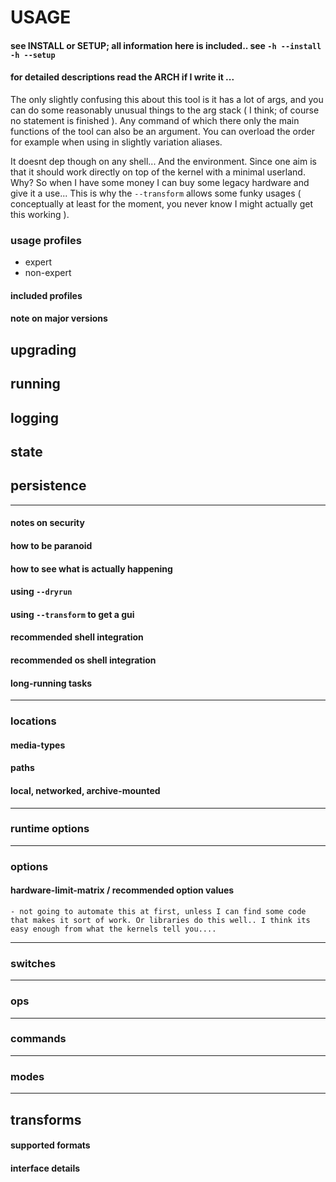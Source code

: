 # USAGE
#### see INSTALL or SETUP; all information here is included.. see `-h --install` `-h --setup`
#### for detailed descriptions read the ARCH if I write it ...

The only slightly confusing this about this tool is it has a lot of args, and you can do some reasonably unusual things to the arg stack ( I think; of course no statement is finished ). Any command of which there only the main functions of the tool can also be an argument. You can overload the order for example when using in slightly variation aliases.

It doesnt dep though on any shell... And the environment. Since one aim is that it should work directly on top of the kernel with a minimal userland. Why? So when I have some money I can buy some legacy hardware and give it a use... This is why the `--transform` allows some funky usages ( conceptually at least for the moment, you never know I might actually get this working ).

### usage profiles
  - expert
  - non-expert
#### included profiles
#### note on major versions
## upgrading
## running
## logging
## state
## persistence
----
#### notes on security
#### how to be paranoid
#### how to see what is actually happening
#### using `--dryrun`
#### using `--transform` to get a gui
#### recommended shell integration
#### recommended os shell integration
#### long-running tasks
----
### locations
#### media-types
#### paths
#### local, networked, archive-mounted
----
### runtime options
----
### options
  #### hardware-limit-matrix / recommended option values
    - not going to automate this at first, unless I can find some code that makes it sort of work. Or libraries do this well.. I think its easy enough from what the kernels tell you....
----
### switches
----
### ops
----
### commands
----
### modes
----
## transforms
#### supported formats
#### interface details
